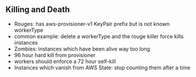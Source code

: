 ## Killing and Death

* Rouges: has aws-provisioner-v1 KeyPair prefix but is not known workerType
 * common example: delete a workerType and the rouge killer force kills instances
* Zombies: instances which have been alive way too long
 * 96 hour hard kill from provisioner
 * workers should enforce a 72 hour self-kill
* Instances which vanish from AWS State: stop counting them after a time

